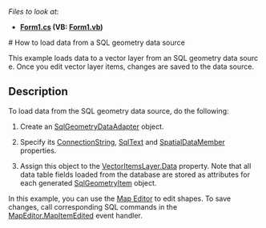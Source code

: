 <!-- default file list -->
*Files to look at*:

* **[Form1.cs](./CS/SqlGeometry/Form1.cs) (VB: [Form1.vb](./VB/SqlGeometry/Form1.vb))**
<!-- default file list end -->

# How to load data from a SQL geometry data source

This example loads data to a vector layer from an SQL geometry data source. Once you edit vector layer items, changes are saved to the data source.



## Description

To load data from the SQL geometry data source, do the following:

1. Create an [SqlGeometryDataAdapter](https://docs.devexpress.com/WindowsForms/DevExpress.XtraMap.SqlGeometryDataAdapter) object.

2. Specify its [ConnectionString](https://docs.devexpress.com/WindowsForms/DevExpress.XtraMap.SqlGeometryDataAdapter.ConnectionString), [SqlText](https://docs.devexpress.com/WindowsForms/DevExpress.XtraMap.SqlGeometryDataAdapter.SqlText) and [SpatialDataMember](https://docs.devexpress.com/WindowsForms/DevExpress.XtraMap.SqlGeometryDataAdapter.SpatialDataMember) properties.

3. Assign this object to the [VectorItemsLayer.Data](https://docs.devexpress.com/WindowsForms/DevExpress.XtraMap.VectorItemsLayer.Data) property. Note that all data table fields loaded from the database are stored as attributes for each generated [SqlGeometryItem](https://docs.devexpress.com/WindowsForms/DevExpress.XtraMap.SqlGeometryItem?p=netframework) object.

In this example, you can use the [Map Editor](https://docs.devexpress.com/WindowsForms/120215/controls-and-libraries/map-control/end-user-features/map-editor?p=netframework) to edit shapes. To save changes, call corresponding SQL commands in the [MapEditor.MapItemEdited](https://docs.devexpress.com/WindowsForms/DevExpress.XtraMap.MapEditor.MapItemEdited?p=netframework) event handler.